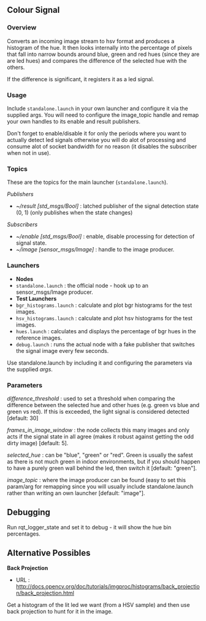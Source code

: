 ## Colour Signal

### Overview

Converts an incoming image stream to hsv format and produces a histogram of the hue. It then looks internally into the percentage of pixels that fall into narrow bounds around blue, green and red hues (since they are are led hues) and compares the difference of the selected hue with the others.

If the difference is significant, it registers it as a led signal.

### Usage

Include `standalone.launch` in your own launcher and configure it via the supplied args. You will
need to configure the image_topic handle and remap your own handles to its enable and result publishers.

Don't forget to enable/disable it for only the periods where you want to actually detect led signals otherwise you will do alot of processing and consume alot of socket bandwidth for no reason (it disables the subscriber when not in use).

### Topics

These are the topics for the main launcher (`standalone.launch`).

*Publishers*

 * *~/result [std_msgs/Bool]* : latched publisher of the signal detection state (0, 1) (only publishes when the state changes)

*Subscribers*

 * *~/enable [std_msgs/Bool]* : enable, disable processing for detection of signal state.
 * *~/image [sensor_msgs/Image]* : handle to the image producer.

### Launchers

 * **Nodes**
  * `standalone.launch` : the official node - hook up to an sensor_msgs/Image producer. 
 * **Test Launchers** 
  * `bgr_histograms.launch` : calculate and plot bgr histograms for the test images.
  * `hsv_histograms.launch` : calculate and plot hsv histograms for the test images. 
  * `hues.launch` : calculates and displays the percentage of bgr hues in the reference images.
  * `debug.launch` : runs the actual node with a fake publisher that switches the signal image every few seconds.

Use standalone.launch by including it and configuring the parameters via the supplied _args_.

### Parameters

*difference_threshold* : used to set a threshold when comparing the difference between the selected hue and other hues
(e.g. green vs blue and green vs red). If this is exceeded, the light signal is considered detected [default: 30]

*frames_in_image_window* : the node collects this many images and only acts if the signal state in all agree 
(makes it robust against getting the odd dirty image) [default: 5].

*selected_hue* : can be "blue", "green" or "red". Green is usually the safest as there is not much 
green in indoor environments, but if you should happen to have a purely green wall behind the led, then
switch it [default: "green"].

*image_topic* : where the image producer can be found (easy to set this param/arg for remapping since you will
usually include standalone.launch rather than writing an own launcher [default: "image"].

## Debugging

Run rqt_logger_state and set it to debug - it will show the hue bin percentages.

## Alternative Possibles

__Back Projection__

* URL : http://docs.opencv.org/doc/tutorials/imgproc/histograms/back_projection/back_projection.html

Get a histogram of the lit led we want (from a HSV sample) and then use back projection to hunt for it in the image.

